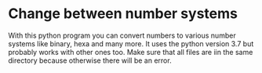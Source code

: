# Change between number systems
With this python program you can convert numbers to various number systems like binary, hexa and many more. It uses the python version 3.7 but probably works with other ones too. Make sure that all files are iin the same directory because otherwise there will be an error.
